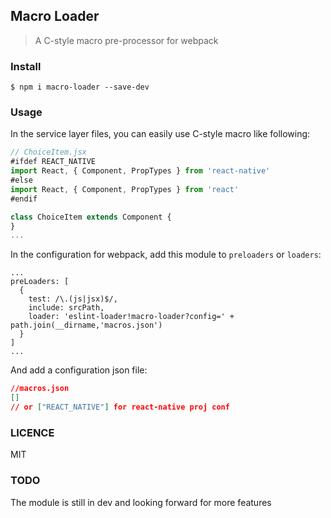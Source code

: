 ## Macro Loader

> A C-style macro pre-processor for webpack

### Install

```
$ npm i macro-loader --save-dev
```

### Usage

In the service layer files, you can easily use C-style macro like following:

```jsx
// ChoiceItem.jsx
#ifdef REACT_NATIVE
import React, { Component, PropTypes } from 'react-native'
#else
import React, { Component, PropTypes } from 'react'
#endif

class ChoiceItem extends Component {
}
...
```

In the configuration for webpack, add this module to `preloaders` or `loaders`:


```
...
preLoaders: [
  {
    test: /\.(js|jsx)$/,
    include: srcPath,
    loader: 'eslint-loader!macro-loader?config=' + path.join(__dirname,'macros.json')
  }
]
...
```

And add a configuration json file:

```json
//macros.json
[]
// or ["REACT_NATIVE"] for react-native proj conf
```


### LICENCE

MIT

### TODO

The module is still in dev and looking forward for more features
